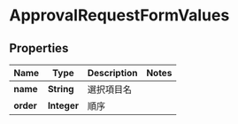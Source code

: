 

# ApprovalRequestFormValues


## Properties

Name | Type | Description | Notes
------------ | ------------- | ------------- | -------------
**name** | **String** | 選択項目名 | 
**order** | **Integer** | 順序 | 



